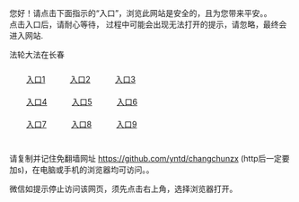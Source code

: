 您好！请点击下面指示的“入口”，浏览此网站是安全的，且为您带来平安。。 <br/>
点击入口后，请耐心等待， 过程中可能会出现无法打开的提示，请忽略，最终会进入网站. </br>

法轮大法在长春<br/>
<div style="padding:10px"><a style="margin:20px" target="_blank" href="https://d2edtp67t0p5v2.cloudfront.net/2Qpsp?tsskrhle" id="ccLink1" rel="nofollow">入口1</a> <a target="_blank" style="margin:20px" href="https://d3ux229ik1jjum.cloudfront.net/2Qpsp?eoaiqcvr" id="ccLink2" rel="nofollow">入口2</a> <a style="margin:20px" target="_blank" href="https://d1yz7mpmnsfc7p.cloudfront.net/2Qpsp?rklcnxm" id="ccLink3" rel="nofollow">入口3</a></div>

<div style="padding:10px" ><a style="margin:20px" target="_blank" href="https://d2edtp67t0p5v2.cloudfront.net/2Qpsp?tsskrhle" id="ccLink4" rel="nofollow">入口4</a> <a style="margin:20px" href="https://d3ux229ik1jjum.cloudfront.net/2Qpsp?eoaiqcvr" target="_blank" id="ccLink5" rel="nofollow">入口5</a> <a style="margin:20px" href="https://d1yz7mpmnsfc7p.cloudfront.net/2Qpsp?rklcnxm" target="_blank" id="ccLink6" rel="nofollow">入口6</a></div>

<div style="padding:10px"><a style="margin:20px" target="_blank" href="https://d2edtp67t0p5v2.cloudfront.net/2Qpsp?tsskrhle" id="ccLink7" rel="nofollow">入口7</a> <a style="margin:20px" href="https://d3ux229ik1jjum.cloudfront.net/2Qpsp?eoaiqcvr" target="_blank" id="ccLink8" rel="nofollow">入口8</a> <a style="margin:20px" target="_blank" href="https://d1yz7mpmnsfc7p.cloudfront.net/2Qpsp?rklcnxm" id="ccLink9" rel="nofollow">入口9</a></div>

<br/>



请复制并记住免翻墙网址 https://github.com/yntd/changchunzx (http后一定要加s)，在电脑或手机的浏览器均可访问。。<br/>

微信如提示停止访问该网页，须先点击右上角，选择浏览器打开。
